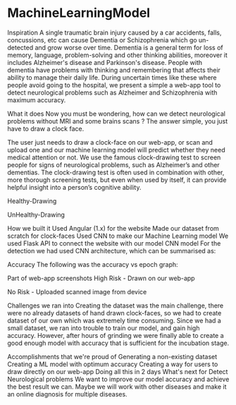 # MachineLearningModel
Inspiration
A single traumatic brain injury caused by a car accidents, falls, concussions, etc can cause Dementia or Schizophrenia which go un-detected and grow worse over time. Dementia is a general term for loss of memory, language, problem-solving and other thinking abilities, moreover it includes Alzheimer's disease and Parkinson's disease. People with dementia have problems with thinking and remembering that affects their ability to manage their daily life. During uncertain times like these where people avoid going to the hospital, we present a simple a web-app tool to detect neurological problems such as Alzheimer and Schizophrenia with maximum accuracy.

What it does
Now you must be wondering, how can we detect neurological problems without MRI and some brains scans ? The answer simple, you just have to draw a clock face.

The user just needs to draw a clock-face on our web-app, or scan and upload one and our machine learning model will predict whether they need medical attention or not. We use the famous clock-drawing test to screen people for signs of neurological problems, such as Alzheimer’s and other dementias. The clock-drawing test is often used in combination with other, more thorough screening tests, but even when used by itself, it can provide helpful insight into a person’s cognitive ability.

Healthy-Drawing


UnHealthy-Drawing


How we built it
Used Angular (1.x) for the website
Made our dataset from scratch for clock-faces
Used CNN to make our Machine Learning model
We used Flask API to connect the website with our model
CNN model
For the detection we had used CNN architecture, which can be summarised as: 

Accuracy
The following was the accuracy vs epoch graph: 

Part of web-app screenshots
High Risk - Drawn on our web-app


No Risk - Uploaded scanned image from device


Challenges we ran into
Creating the dataset was the main challenge, there were no already datasets of hand drawn clock-faces, so we had to create dataset of our own which was extremely time consuming. Since we had a small dataset, we ran into trouble to train our model, and gain high accuracy. However, after hours of grinding we were finally able to create a good enough model with accuracy that is sufficient for the incubation stage.

Accomplishments that we're proud of
Generating a non-existing dataset
Creating a ML model with optimum accuracy
Creating a way for users to draw directly on our web-app
Doing all this in 2 days
What's next for Detect Neurological problems
We want to improve our model accuracy and achieve the best result we can. Maybe we will work with other diseases and make it an online diagnosis for multiple diseases.

